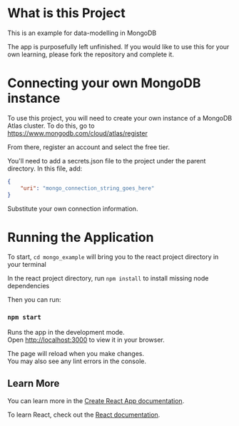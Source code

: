 # What is this Project

This is an example for data-modelling in MongoDB

The app is purposefully left unfinished. If you would like to use this for your own learning, please fork the repository and complete it.

# Connecting your own MongoDB instance

To use this project, you will need to create your own instance of a MongoDB Atlas cluster. To do this, go to https://www.mongodb.com/cloud/atlas/register

From there, register an account and select the free tier.

You'll need to add a secrets.json file to the project under the parent directory. In this file, add:

``` json
{
    "uri": "mongo_connection_string_goes_here"
}
```

Substitute your own connection information.

# Running the Application

To start, `cd mongo_example` will bring you to the react project directory in your terminal

In the react project directory, run `npm install` to install missing node dependencies

Then you can run:

### `npm start`

Runs the app in the development mode.\
Open [http://localhost:3000](http://localhost:3000) to view it in your browser.

The page will reload when you make changes.\
You may also see any lint errors in the console.

## Learn More

You can learn more in the [Create React App documentation](https://facebook.github.io/create-react-app/docs/getting-started).

To learn React, check out the [React documentation](https://reactjs.org/).